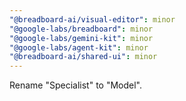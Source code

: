 ```yaml
---
"@breadboard-ai/visual-editor": minor
"@google-labs/breadboard": minor
"@google-labs/gemini-kit": minor
"@google-labs/agent-kit": minor
"@breadboard-ai/shared-ui": minor
---
```


Rename "Specialist" to "Model".
